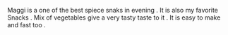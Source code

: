 Maggi is a one of the best spiece snaks in evening . 
It is also my favorite Snacks . 
Mix of vegetables give a very tasty taste to it . 
It is easy to make and fast too . 